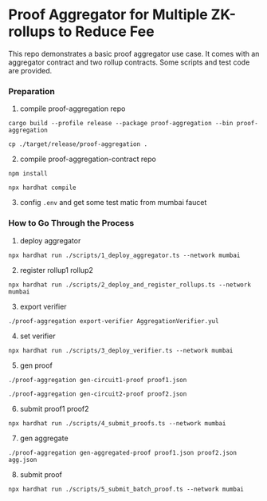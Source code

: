 # Proof Aggregator for Multiple ZK-rollups to Reduce Fee

This repo demonstrates a basic proof aggregator use case. It comes with an aggregator contract and two rollup contracts. Some scripts and test code are provided.


### Preparation

1. compile proof-aggregation repo

`cargo build --profile release --package proof-aggregation --bin proof-aggregation`

`cp ./target/release/proof-aggregation .`

2. compile proof-aggregation-contract repo

`npm install`

`npx hardhat compile`

3. config `.env` and get some test matic from mumbai faucet

### How to Go Through the Process

1. deploy aggregator

`npx hardhat run ./scripts/1_deploy_aggregator.ts --network mumbai`

2. register rollup1 rollup2

`npx hardhat run ./scripts/2_deploy_and_register_rollups.ts --network mumbai`

3. export verifier

`./proof-aggregation export-verifier AggregationVerifier.yul`

4. set verifier

`npx hardhat run ./scripts/3_deploy_verifier.ts --network mumbai`

5. gen proof

`./proof-aggregation gen-circuit1-proof proof1.json`

`./proof-aggregation gen-circuit2-proof proof2.json`

6. submit proof1 proof2

`npx hardhat run ./scripts/4_submit_proofs.ts --network mumbai`

7. gen aggregate

`./proof-aggregation gen-aggregated-proof proof1.json proof2.json agg.json`

8. submit proof

`npx hardhat run ./scripts/5_submit_batch_proof.ts --network mumbai`